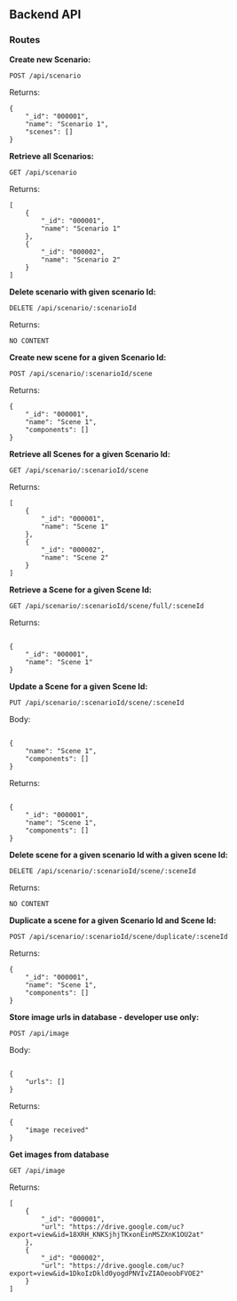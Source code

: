 ## Backend API

### Routes

**Create new Scenario:**

`POST /api/scenario`

Returns:

```
{
    "_id": "000001",
    "name": "Scenario 1",
    "scenes": []
}
```

**Retrieve all Scenarios:**

`GET /api/scenario`

Returns:

```
[
    {
        "_id": "000001",
        "name": "Scenario 1"
    },
    {
        "_id": "000002",
        "name": "Scenario 2"
    }
]
```

**Delete scenario with given scenario Id:**

`DELETE /api/scenario/:scenarioId`

Returns:

```
NO CONTENT
```

**Create new scene for a given Scenario Id:**

`POST /api/scenario/:scenarioId/scene`

Returns:

```
{
    "_id": "000001",
    "name": "Scene 1",
    "components": []
}
```

**Retrieve all Scenes for a given Scenario Id:**

`GET /api/scenario/:scenarioId/scene`

Returns:

```
[
    {
        "_id": "000001",
        "name": "Scene 1"
    },
    {
        "_id": "000002",
        "name": "Scene 2"
    }
]
```

**Retrieve a Scene for a given Scene Id:**

`GET /api/scenario/:scenarioId/scene/full/:sceneId`

Returns:

```

{
    "_id": "000001",
    "name": "Scene 1"
}

```

**Update a Scene for a given Scene Id:**

`PUT /api/scenario/:scenarioId/scene/:sceneId`

Body:

```

{
    "name": "Scene 1",
    "components": []
}

```

Returns:

```

{
    "_id": "000001",
    "name": "Scene 1",
    "components": []
}

```

**Delete scene for a given scenario Id with a given scene Id:**

`DELETE /api/scenario/:scenarioId/scene/:sceneId`

Returns:

```
NO CONTENT
```

**Duplicate a scene for a given Scenario Id and Scene Id:**

`POST /api/scenario/:scenarioId/scene/duplicate/:sceneId`

Returns:

```
{
    "_id": "000001",
    "name": "Scene 1",
    "components": []
}
```

**Store image urls in database - developer use only:**

`POST /api/image`

Body:

```

{
    "urls": []
}

```

Returns:

```
{
    "image received"
}
```
**Get images from database**

`GET /api/image`

Returns:

```
[
    {
        "_id": "000001",
        "url": "https://drive.google.com/uc?export=view&id=18XRH_KNKSjhjTKxonEinMSZXnK1OU2at"
    },
    {
        "_id": "000002",
        "url": "https://drive.google.com/uc?export=view&id=1DkoIzDkld0yogdPNVIvZIAOeoobFVOE2"
    }
]
```
